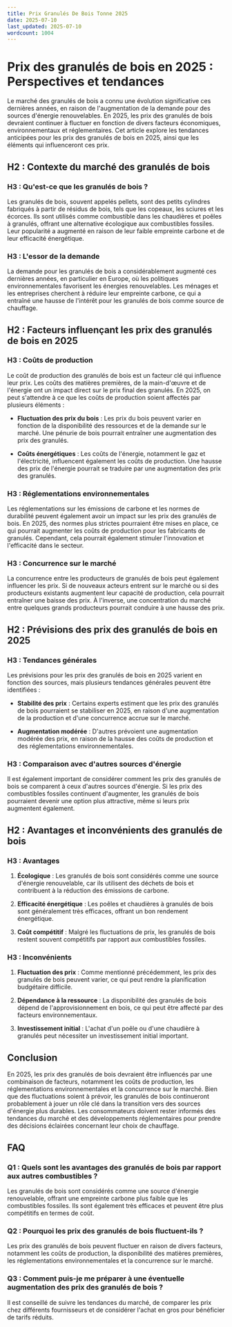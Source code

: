 ```yaml
---
title: Prix Granulés De Bois Tonne 2025
date: 2025-07-10
last_updated: 2025-07-10
wordcount: 1004
---
```


# Prix des granulés de bois en 2025 : Perspectives et tendances

Le marché des granulés de bois a connu une évolution significative ces dernières années, en raison de l'augmentation de la demande pour des sources d'énergie renouvelables. En 2025, les prix des granulés de bois devraient continuer à fluctuer en fonction de divers facteurs économiques, environnementaux et réglementaires. Cet article explore les tendances anticipées pour les prix des granulés de bois en 2025, ainsi que les éléments qui influenceront ces prix.

## H2 : Contexte du marché des granulés de bois

### H3 : Qu'est-ce que les granulés de bois ?

Les granulés de bois, souvent appelés pellets, sont des petits cylindres fabriqués à partir de résidus de bois, tels que les copeaux, les sciures et les écorces. Ils sont utilisés comme combustible dans les chaudières et poêles à granulés, offrant une alternative écologique aux combustibles fossiles. Leur popularité a augmenté en raison de leur faible empreinte carbone et de leur efficacité énergétique.

### H3 : L'essor de la demande

La demande pour les granulés de bois a considérablement augmenté ces dernières années, en particulier en Europe, où les politiques environnementales favorisent les énergies renouvelables. Les ménages et les entreprises cherchent à réduire leur empreinte carbone, ce qui a entraîné une hausse de l'intérêt pour les granulés de bois comme source de chauffage.

## H2 : Facteurs influençant les prix des granulés de bois en 2025

### H3 : Coûts de production

Le coût de production des granulés de bois est un facteur clé qui influence leur prix. Les coûts des matières premières, de la main-d'œuvre et de l'énergie ont un impact direct sur le prix final des granulés. En 2025, on peut s'attendre à ce que les coûts de production soient affectés par plusieurs éléments :

- **Fluctuation des prix du bois** : Les prix du bois peuvent varier en fonction de la disponibilité des ressources et de la demande sur le marché. Une pénurie de bois pourrait entraîner une augmentation des prix des granulés.
  
- **Coûts énergétiques** : Les coûts de l'énergie, notamment le gaz et l'électricité, influencent également les coûts de production. Une hausse des prix de l'énergie pourrait se traduire par une augmentation des prix des granulés.

### H3 : Réglementations environnementales

Les réglementations sur les émissions de carbone et les normes de durabilité peuvent également avoir un impact sur les prix des granulés de bois. En 2025, des normes plus strictes pourraient être mises en place, ce qui pourrait augmenter les coûts de production pour les fabricants de granulés. Cependant, cela pourrait également stimuler l'innovation et l'efficacité dans le secteur.

### H3 : Concurrence sur le marché

La concurrence entre les producteurs de granulés de bois peut également influencer les prix. Si de nouveaux acteurs entrent sur le marché ou si des producteurs existants augmentent leur capacité de production, cela pourrait entraîner une baisse des prix. À l'inverse, une concentration du marché entre quelques grands producteurs pourrait conduire à une hausse des prix.

## H2 : Prévisions des prix des granulés de bois en 2025

### H3 : Tendances générales

Les prévisions pour les prix des granulés de bois en 2025 varient en fonction des sources, mais plusieurs tendances générales peuvent être identifiées :

- **Stabilité des prix** : Certains experts estiment que les prix des granulés de bois pourraient se stabiliser en 2025, en raison d'une augmentation de la production et d'une concurrence accrue sur le marché.

- **Augmentation modérée** : D'autres prévoient une augmentation modérée des prix, en raison de la hausse des coûts de production et des réglementations environnementales.

### H3 : Comparaison avec d'autres sources d'énergie

Il est également important de considérer comment les prix des granulés de bois se comparent à ceux d'autres sources d'énergie. Si les prix des combustibles fossiles continuent d'augmenter, les granulés de bois pourraient devenir une option plus attractive, même si leurs prix augmentent également.

## H2 : Avantages et inconvénients des granulés de bois

### H3 : Avantages

1. **Écologique** : Les granulés de bois sont considérés comme une source d'énergie renouvelable, car ils utilisent des déchets de bois et contribuent à la réduction des émissions de carbone.
  
2. **Efficacité énergétique** : Les poêles et chaudières à granulés de bois sont généralement très efficaces, offrant un bon rendement énergétique.

3. **Coût compétitif** : Malgré les fluctuations de prix, les granulés de bois restent souvent compétitifs par rapport aux combustibles fossiles.

### H3 : Inconvénients

1. **Fluctuation des prix** : Comme mentionné précédemment, les prix des granulés de bois peuvent varier, ce qui peut rendre la planification budgétaire difficile.

2. **Dépendance à la ressource** : La disponibilité des granulés de bois dépend de l'approvisionnement en bois, ce qui peut être affecté par des facteurs environnementaux.

3. **Investissement initial** : L'achat d'un poêle ou d'une chaudière à granulés peut nécessiter un investissement initial important.

## Conclusion

En 2025, les prix des granulés de bois devraient être influencés par une combinaison de facteurs, notamment les coûts de production, les réglementations environnementales et la concurrence sur le marché. Bien que des fluctuations soient à prévoir, les granulés de bois continueront probablement à jouer un rôle clé dans la transition vers des sources d'énergie plus durables. Les consommateurs doivent rester informés des tendances du marché et des développements réglementaires pour prendre des décisions éclairées concernant leur choix de chauffage.

## FAQ

### Q1 : Quels sont les avantages des granulés de bois par rapport aux autres combustibles ?

Les granulés de bois sont considérés comme une source d'énergie renouvelable, offrant une empreinte carbone plus faible que les combustibles fossiles. Ils sont également très efficaces et peuvent être plus compétitifs en termes de coût.

### Q2 : Pourquoi les prix des granulés de bois fluctuent-ils ?

Les prix des granulés de bois peuvent fluctuer en raison de divers facteurs, notamment les coûts de production, la disponibilité des matières premières, les réglementations environnementales et la concurrence sur le marché.

### Q3 : Comment puis-je me préparer à une éventuelle augmentation des prix des granulés de bois ?

Il est conseillé de suivre les tendances du marché, de comparer les prix chez différents fournisseurs et de considérer l'achat en gros pour bénéficier de tarifs réduits.